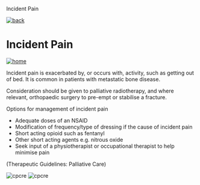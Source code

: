  Incident Pain         

[![back](images/backarrow.png)](Content_Hub.html)

Incident Pain
=============

[![home](images/homebtn.png)](main_menu.html)

Incident pain is exacerbated by, or occurs with, activity, such as getting out of bed. It is common in patients with metastatic bone disease.

Consideration should be given to palliative radiotherapy, and where relevant, orthopaedic surgery to pre-empt or stabilise a fracture.

Options for management of incident pain

*   Adequate doses of an NSAID
*   Modification of frequency/type of dressing if the cause of incident pain
*   Short acting opioid such as fentanyl
*   Other short acting agents e.g. nitrous oxide
*   Seek input of a physiotherapist or occupational therapist to help minimise pain

(Therapeutic Guidelines: Palliative Care)

![cpcre](images/banner-long-footer-whitetext.png) ![cpcre](images/acrrm.png)